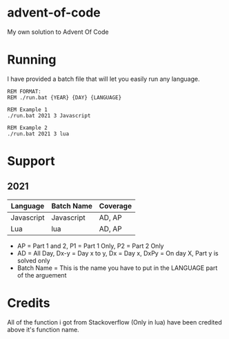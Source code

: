 # advent-of-code

My own solution to Advent Of Code

# Running

I have provided a batch file that will let you easily run any language.

```batch
REM FORMAT:
REM ./run.bat {YEAR} {DAY} {LANGUAGE}

REM Example 1
./run.bat 2021 3 Javascript

REM Example 2
./run.bat 2021 3 lua
```

# Support

## 2021

| Language    | Batch Name | Coverage |
| ----------- | ---------- | -------- |
| Javascript  | Javascript | AD, AP   |
| Lua         | lua        | AD, AP   |

* AP = Part 1 and 2, P1 = Part 1 Only, P2 = Part 2 Only
* AD = All Day, Dx-y = Day x to y, Dx = Day x, DxPy = On day X, Part y is solved only
* Batch Name = This is the name you have to put in the LANGUAGE part of the arguement

# Credits

All of the function i got from Stackoverflow (Only in lua) have been credited above it's function name.
